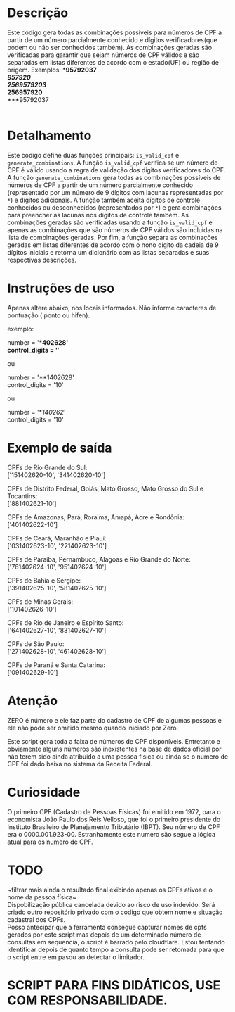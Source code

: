 # Descrição
Este código gera todas as combinações possíveis para números de CPF a partir de um número parcialmente conhecido e dígitos verificadores(que podem ou não ser conhecidos também). As combinações geradas são verificadas para garantir que sejam números de CPF válidos e são separadas em listas diferentes de acordo com o estado(UF) ou região de origem.
Exemplos:
***95792037<br>
***957920**<br>
2569579203*<br>
256957920**<br>
***95792037<br>
<br>

# Detalhamento 
Este código define duas funções principais: `is_valid_cpf` e `generate_combinations`. A função `is_valid_cpf` verifica se um número de CPF é válido usando a regra de validação dos dígitos verificadores do CPF. A função `generate_combinations` gera todas as combinações possíveis de números de CPF a partir de um número parcialmente conhecido (representado por um número de 9 dígitos com lacunas representadas por `*`) e dígitos adicionais. A função também aceita dígitos de controle conhecidos ou desconhecidos (representados por `*`) e gera combinações para preencher as lacunas nos dígitos de controle também. As combinações geradas são verificadas usando a função `is_valid_cpf` e apenas as combinações que são números de CPF válidos são incluídas na lista de combinações geradas. Por fim, a função separa as combinações geradas em listas diferentes de acordo com o nono dígito da cadeia de 9 dígitos iniciais e retorna um dicionário com as listas separadas e suas respectivas descrições.

# Instruções de uso

Apenas altere abaixo, nos locais informados. Não informe caracteres de pontuação ( ponto ou hifen).

exemplo:

number = '***402628'<br>
control_digits = '**'

ou

number = '**1402628'<br>
control_digits = '10'

ou

number = '**140262*'<br>
control_digits = '10'

# Exemplo de saída

CPFs de Rio Grande do Sul:<br>
['151402620-10', '341402620-10']

CPFs de Distrito Federal, Goiás, Mato Grosso, Mato Grosso do Sul e Tocantins:<br>
['881402621-10']

CPFs de Amazonas, Pará, Roraima, Amapá, Acre e Rondônia:<br>
['401402622-10']

CPFs de Ceará, Maranhão e Piauí:<br>
['031402623-10', '221402623-10']

CPFs de Paraíba, Pernambuco, Alagoas e Rio Grande do Norte:<br>
['761402624-10', '951402624-10']

CPFs de Bahia e Sergipe:<br>
['391402625-10', '581402625-10']

CPFs de Minas Gerais:<br>
['101402626-10']

CPFs de Rio de Janeiro e Espírito Santo:<br>
['641402627-10', '831402627-10']

CPFs de São Paulo:<br>
['271402628-10', '461402628-10']

CPFs de Paraná e Santa Catarina:<br>
['091402629-10']

# Atenção
ZERO é número e ele faz parte do cadastro de CPF de algumas pessoas e ele não pode ser omitido mesmo quando iniciado por Zero.

Este script gera toda a faixa de números de CPF disponíveis. Entretanto e obviamente alguns números são inexistentes na base de dados oficial por não terem sido ainda atribuido a uma pessoa fisica ou ainda se o numero de CPF foi dado baixa no sistema da Receita Federal.

# Curiosidade
O primeiro CPF (Cadastro de Pessoas Físicas) foi emitido em 1972, para o economista João Paulo dos Reis Velloso, que foi o primeiro presidente do Instituto Brasileiro de Planejamento Tributário (IBPT). Seu número de CPF era o 0000.001.923-00. Estranhamente este numero são segue a lógica atual para os numero de CPF.

# TODO 
~filtrar mais ainda o resultado final  exibindo apenas os CPFs ativos e o nome da pessoa física~<br>
Dispobilização pública cancelada devido ao risco de uso indevido. Será criado outro repositório privado com o codigo que obtem nome e situação cadastral dos CPFs.<br>
Posso antecipar que a ferramenta consegue capturar nomes de cpfs gerados por este script mas depois de um determinado número de consultas em sequencia, o script é barrado pelo cloudflare. Estou tentando identificar depois de quanto tempo a consulta pode ser retomada para que o script entre em pasou ao detectar o limitador.

# SCRIPT PARA FINS DIDÁTICOS, USE COM RESPONSABILIDADE.


